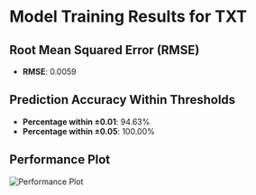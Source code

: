 # Model Training Results for TXT

## Root Mean Squared Error (RMSE)
- **RMSE**: 0.0059

## Prediction Accuracy Within Thresholds
- **Percentage within ±0.01**: 94.63%
- **Percentage within ±0.05**: 100.00%

## Performance Plot
![Performance Plot](../imgs/TXT.png)
